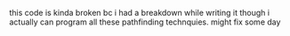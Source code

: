 this code is kinda broken bc i had a breakdown while writing it though i actually can program all these pathfinding technquies. might fix some day
